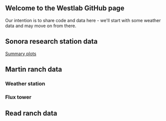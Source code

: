 ## Welcome to the Westlab GitHub page

Our intention is to share code and data here - we'll start with some weather data and may move on from there.

## Sonora research station data
[Summary plots](SonoraMet.md)  


## Martin ranch data

### Weather station

### Flux tower


## Read ranch data
